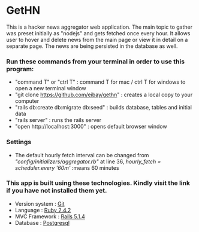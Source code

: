 GetHN
=====
This is a hacker news aggregator web application. The main topic to gather was preset initially as "nodejs" and gets fetched once every hour. It allows user to hover and delete news from the main page or view it in detail on a separate page. The news are being persisted in the database as well.

### Run these commands from your terminal in order to use this program:
  - "command T" or "ctrl T"                      : command T for mac / ctrl T for windows to open a new terminal window
  - "git clone https://github.com/eibay/gethn"   : creates a local copy to your computer
  - "rails db:create db:migrate db:seed"         : builds database, tables and initial data
  - "rails server"                               : runs the rails server
  - "open http://localhost:3000"                 : opens default browser window

### Settings
  - The default hourly fetch interval can be changed from *"config/initializers/aggregator.rb"* at line 36,
  *hourly_fetch = scheduler.every '60m'*  :means 60 minutes

### This app is built using these technologies. Kindly visit the link if you have not installed them yet.
- Version system : [Git](https://git-scm.com/book/en/v2/Getting-Started-Installing-Git)
- Language       : [Ruby 2.4.2](https://www.ruby-lang.org/en/downloads/)
- MVC Framework  : [Rails 5.1.4](http://rubyonrails.org/)
- Database       : [Postgresql](http://postgresguide.com/setup/install.html)
